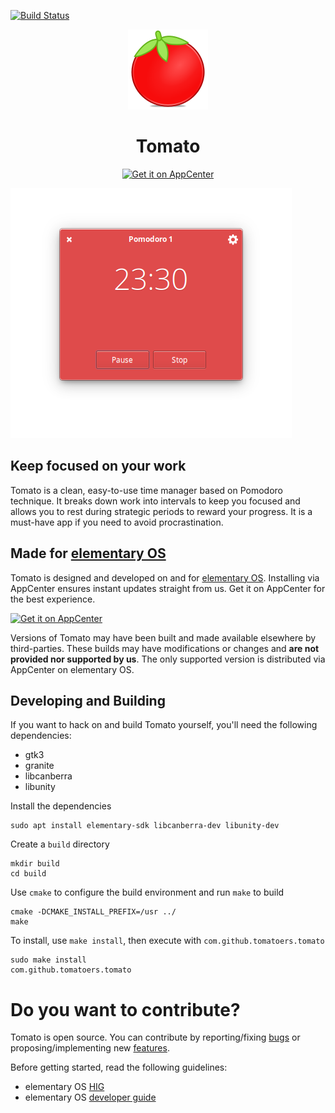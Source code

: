 [![Build Status](https://travis-ci.com/tomatoers/tomato.svg?branch=master)](https://travis-ci.com/tomatoers/tomato)

<p align="center">
  <img src="data/icons/128x128/apps/com.github.tomatoers.tomato.png?raw=true" alt="Icon" />
</p>
<h1 align="center">Tomato</h1>
<p align="center">
  <a href="https://appcenter.elementary.io/com.github.tomatoers.tomato"><img src="https://appcenter.elementary.io/badge.svg" alt="Get it on AppCenter" /></a>
</p>

![Screenshot](data/screenshots/pomodoro.png?raw=true)

## Keep focused on your work

Tomato is a clean, easy-to-use time manager based on Pomodoro technique. It breaks down work into intervals to keep you focused and allows you to rest during strategic periods to reward your progress. It is a must-have app if you need to avoid procrastination.

## Made for [elementary OS](https://elementary.io)

Tomato is designed and developed on and for [elementary OS](https://elementary.io). Installing via AppCenter ensures instant updates straight from us. Get it on AppCenter for the best experience.

[![Get it on AppCenter](https://appcenter.elementary.io/badge.svg?new)](https://appcenter.elementary.io/com.github.tomatoers.tomato)

Versions of Tomato may have been built and made available elsewhere by third-parties. These builds may have modifications or changes and **are not provided nor supported by us**. The only supported version is distributed via AppCenter on elementary OS.

## Developing and Building

If you want to hack on and build Tomato yourself, you'll need the following dependencies:

- gtk3
- granite
- libcanberra
- libunity

Install the dependencies

```shell
sudo apt install elementary-sdk libcanberra-dev libunity-dev
```

Create a `build` directory

```shell
mkdir build
cd build
```

Use `cmake` to configure the build environment and run `make` to build

```shell
cmake -DCMAKE_INSTALL_PREFIX=/usr ../
make
```

To install, use `make install`, then execute with `com.github.tomatoers.tomato`

```shell
sudo make install
com.github.tomatoers.tomato
```

# Do you want to contribute?

Tomato is open source. You can contribute by reporting/fixing [bugs](https://github.com/tomatoers/tomato/issues) or proposing/implementing new [features](https://github.com/tomatoers/tomato/issues).

Before getting started, read the following guidelines:

- elementary OS [HIG](https://elementary.io/docs/human-interface-guidelines#human-interface-guidelines)
- elementary OS [developer guide](https://elementary.io/docs/code/getting-started#developer-sdk)
